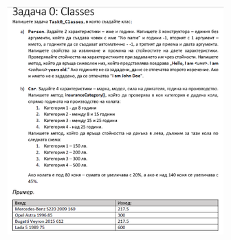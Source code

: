 
![](https://github.com/Aftohtont/Swift-Home-Work/blob/master/Java/Introduction_01/Introduction/classes_objects/oop1.PNG)

